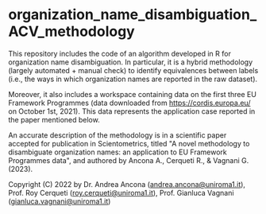 # organization_name_disambiguation_ACV_methodology

This repository includes the code of an algorithm developed in R for organization name disambiguation. In particular, it is a hybrid methodology (largely automated + manual check) to identify equivalences between labels (i.e., the ways in which organization names are reported in the raw dataset).

Moreover, it also includes a workspace containing data on the first three EU Framework Programmes (data downloaded from https://cordis.europa.eu/ on October 1st, 2021). This data represents the application case reported in the paper mentioned below.  

An accurate description of the methodology is in a scientific paper accepted for publication in Scientometrics, titled "A novel methodology to disambiguate organization names: an application to EU Framework Programmes data", and authored by Ancona A., Cerqueti R., & Vagnani G. (2023).

Copyright (C) 2022 by Dr. Andrea Ancona (andrea.ancona@uniroma1.it), Prof. Roy Cerqueti (roy.cerqueti@uniroma1.it), Prof. Gianluca Vagnani (gianluca.vagnani@uniroma1.it)

